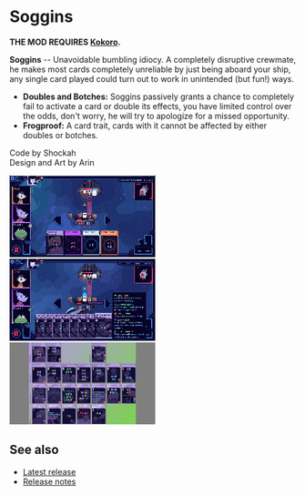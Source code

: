 # Soggins

**THE MOD REQUIRES [Kokoro](https://github.com/Shockah/Cobalt-Core-Mods/blob/master/Kokoro).**

**Soggins** -- Unavoidable bumbling idiocy.
A completely disruptive crewmate, he makes most cards completely unreliable by just being aboard your ship, any single card played could turn out to work in unintended (but fun!) ways.

* **Doubles and Botches:** Soggins passively grants a chance to completely fail to activate a card or double its effects, you have limited control over the odds, don't worry, he will try to apologize for a missed opportunity.
* **Frogproof:** A card trait, cards with it cannot be affected by either doubles or botches.

Code by Shockah  
Design and Art by Arin

[![Preview screenshot](images/preview-thumb.gif)](images/preview.gif)
[![Apologies screenshot](images/apologies-thumb.png)](images/apologies.png)
[![Cards screenshot](images/cards-thumb.png)](images/cards.png)

## See also
* [Latest release](https://github.com/Shockah/Cobalt-Core-Mods/releases/tag/release%2Fsoggins-1.1.0)
* [Release notes](release-notes.md)